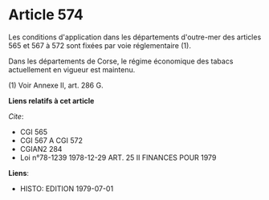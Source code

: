 # Article 574

Les conditions d'application dans les départements d'outre-mer des articles 565 et 567 à 572 sont fixées par voie
réglementaire (1).

Dans les départements de Corse, le régime économique des tabacs actuellement en vigueur est maintenu.

(1)  Voir Annexe II, art. 286 G.

**Liens relatifs à cet article**

_Cite_:

  - CGI 565
  - CGI 567 A CGI 572
  - CGIAN2 284
  - Loi n°78-1239 1978-12-29 ART. 25 II FINANCES POUR 1979

**Liens**:

  - HISTO: EDITION 1979-07-01
